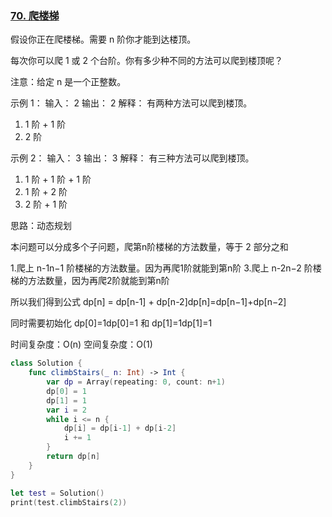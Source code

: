 ### [70. 爬楼梯](https://leetcode-cn.com/problems/climbing-stairs/)

假设你正在爬楼梯。需要 n 阶你才能到达楼顶。

每次你可以爬 1 或 2 个台阶。你有多少种不同的方法可以爬到楼顶呢？

注意：给定 n 是一个正整数。

示例 1：
输入： 2
输出： 2
解释： 有两种方法可以爬到楼顶。
1.  1 阶 + 1 阶
2.  2 阶

示例 2：
输入： 3
输出： 3
解释： 有三种方法可以爬到楼顶。
1.  1 阶 + 1 阶 + 1 阶
2.  1 阶 + 2 阶
3.  2 阶 + 1 阶

思路：动态规划

本问题可以分成多个子问题，爬第n阶楼梯的方法数量，等于 2 部分之和

1.爬上 n-1n−1 阶楼梯的方法数量。因为再爬1阶就能到第n阶
3.爬上 n-2n−2 阶楼梯的方法数量，因为再爬2阶就能到第n阶

所以我们得到公式 dp[n] = dp[n-1] + dp[n-2]dp[n]=dp[n−1]+dp[n−2]

同时需要初始化 dp[0]=1dp[0]=1 和 dp[1]=1dp[1]=1

时间复杂度：O(n)
空间复杂度：O(1)


```swift
class Solution {
    func climbStairs(_ n: Int) -> Int {
        var dp = Array(repeating: 0, count: n+1)
        dp[0] = 1
        dp[1] = 1
        var i = 2
        while i <= n {
            dp[i] = dp[i-1] + dp[i-2]
            i += 1
        }
        return dp[n]
    }
}

let test = Solution()
print(test.climbStairs(2))
```

